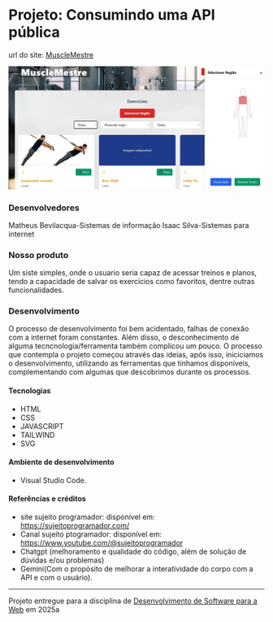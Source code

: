 # Projeto: Consumindo uma API pública

url do site: [MuscleMestre](https://isaacsilvaink.github.io/WgerAPITesteFinal/)

![Imagem do site](Screenshotsite.jpg "Screenshot do projeto")

### Desenvolvedores
Matheus Bevilacqua-Sistemas de informação
Isaac Silva-Sistemas para internet

### Nosso produto

Um siste simples, onde o usuario seria capaz de acessar treinos e planos, tendo a capacidade de salvar os exercicios como favoritos, dentre outras funcionalidades.


### Desenvolvimento

O processo de desenvolvimento foi bem acidentado, falhas de conexão com a internet foram constantes. Além disso, o desconhecimento de alguma tecncnologia/ferramenta também complicou um pouco. O processo que contempla o projeto começou através das ideias, após isso, iniciciamos o desenvolvimento, utilizando as ferramentas que tinhamos disponíveis, complementando com algumas que descobrimos durante os processos.

#### Tecnologias

- HTML
- CSS
- JAVASCRIPT
- TAILWIND
- SVG


#### Ambiente de desenvolvimento

- Visual Studio Code.

#### Referências e créditos


- site sujeito programador: disponível em: https://sujeitoprogramador.com/
- Canal sujeito ptogramador: disponível em: https://www.youtube.com/@sujeitoprogramador
- Chatgpt (melhoramento e qualidade do código, além de solução de dúvidas e/ou problemas)
- Gemini(Com o propósito de melhorar a interatividade do corpo com a API e com o usuário).



---
Projeto entregue para a disciplina de [Desenvolvimento de Software para a Web](http://github.com/andreainfufsm/elc1090-2025a) em 2025a
